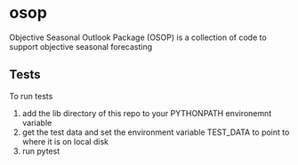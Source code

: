 # osop
Objective Seasonal Outlook Package (OSOP) is a collection of code to support objective seasonal forecasting

## Tests

To run tests 
 1. add the lib directory of this repo to your PYTHONPATH environemnt variable
 2. get the test data and set the environment variable TEST_DATA to point to where it is 
 on local disk
 3. run pytest